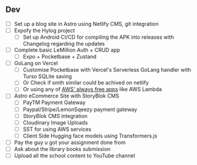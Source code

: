 
## Dev
- [ ] Set up a blog site in Astro using Netlify CMS, git integration
- [ ] Expofy the Hylog project
	- [ ] Set up Android CI/CD for compiling the APK into releases with Changelog regarding the updates
- [ ] Complete basic LeMillion Auth + CRUD app
	- [ ] Expo + Pocketbase + Zustand
- [ ] GoLang on Vercel
	- [ ] Customise Pocketbase with Vercel's Serverless GoLang handler with Turso SQLite saving
	- [ ] Or Check if smth similar could be achived on netlify
	- [ ] Or using any of [AWS' always free apps](https://aws.amazon.com/free/?trk=2738afd4-9401-4d18-8e3e-1b1c194dea07&sc_channel=ps&ef_id=Cj0KCQjwvb-zBhCmARIsAAfUI2uKpXybOpgoMBuzujZ-_LuwP6rmYuI1eYBH0z4i-pYW-UQFvKaea6EaAtNDEALw_wcB:G:s&s_kwcid=AL!4422!3!509606977827!p!!g!!aws%20amazon%20com!12618685604!120373367976&gclid=Cj0KCQjwvb-zBhCmARIsAAfUI2uKpXybOpgoMBuzujZ-_LuwP6rmYuI1eYBH0z4i-pYW-UQFvKaea6EaAtNDEALw_wcB&all-free-tier.sort-by=item.additionalFields.SortRank&all-free-tier.sort-order=asc&awsf.Free%20Tier%20Types=tier%23always-free&awsf.Free%20Tier%20Categories=*all) like AWS Lambda
- [ ] Astro eCommerce Site with StoryBlok CMS
	- [ ] PayTM Payment Gateway
	- [ ] Paypal/Stripe/LemonSqeezy payment gateway
	- [ ] StoryBlok CMS integration
	- [ ] Cloudinary Image Uploads
	- [ ] SST for using AWS services
	- [ ] Client Side Hugging face models using Transformers.js

- [ ] Pay the guy u got your assignment done from
- [ ] Ask about the library books submission
- [ ] Upload all the school content to YouTube channel